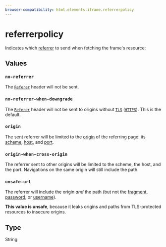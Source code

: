 ```yaml
---
browser-compatibility: html.elements.iframe.referrerpolicy
---
```


# referrerpolicy

Indicates which [referrer](https://developer.mozilla.org/en-US/docs/Web/API/Document/referrer) to send when fetching the frame\'s resource:

## Values

### `no-referrer`

The [`Referer`](https://developer.mozilla.org/en-US/docs/Web/HTTP/Headers/Referer) header will not be sent.

### `no-referrer-when-downgrade`
The  [`Referer`](https://developer.mozilla.org/en-US/docs/Web/HTTP/Headers/Referer) header will not be sent to origins
without [`TLS`](https://developer.mozilla.org/en-US/docs/Glossary/TLS) ([`HTTPS`](https://developer.mozilla.org/en-US/docs/Glossary/HTTPS)). This is the default.

### `origin`
The sent referrer will be limited to the [origin](/en-US/docs/Glossary/Origin) of the referring page: its [scheme](https://developer.mozilla.org/en-US/docs/Archive/Mozilla/URIScheme), [host](https://developer.mozilla.org/en-US/docs/Glossary/Host), and [port](https://developer.mozilla.org/en-US/docs/Glossary/Port).

### `origin-when-cross-origin`
The referrer sent to other origins will be limited to the scheme, the host, and the port. Navigations on the same origin will still include the path.

### `unsafe-url`
The referrer will include the origin *and* the path (but not the [fragment](https://developer.mozilla.org/en-US/docs/Web/API/HTMLHyperlinkElementUtils/hash), [password](https://developer.mozilla.org/en-US/docs/Web/API/HTMLHyperlinkElementUtils/password), or [username](https://developer.mozilla.org/en-US/docs/Web/API/HTMLHyperlinkElementUtils/username)).

**This value is unsafe**, because it leaks origins and paths from TLS-protected resources to insecure origins.

## Type

String
